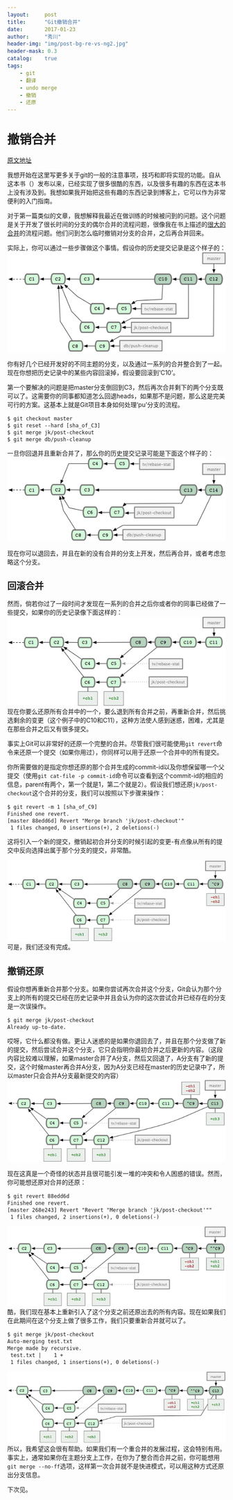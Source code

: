 ```yaml
---
layout:     post
title:      "Git撤销合并"
date:       2017-01-23
author:     "秀川"
header-img: "img/post-bg-re-vs-ng2.jpg"
header-mask: 0.3
catalog:    true
tags:
    - git
    - 翻译
    - undo merge
    - 撤销
    - 还原
---
```


# 撤销合并

[原文地址](https://git-scm.com/blog/2010/03/02/undoing-merges.html)


我想开始在这里写更多关于git的一般的注意事项，技巧和即将实现的功能。自从这本书（<Pro Git>）发布以来，已经实现了很多很酷的东西，以及很多有趣的东西在这本书上没有涉及到。我想如果我开始把这些有趣的东西记录到博客上，它可以作为非常便利的入门指南。

对于第一篇类似的文章，我想解释我最近在做训练的时候被问到的问题。这个问题是关于开发了很长时间的分支的偶尔合并的流程问题，很像我在书上描述的[很大的合并](https://progit.org/book/ch5-3.html#largemerging_workflows)的流程问题。他们问到怎么临时撤销对分支的合并，之后再合并回来。

实际上，你可以通过一些步骤做这个事情。假设你的历史提交记录是这个样子的：
![图1](/img/in-post/1701/image1.png)

你有好几个已经开发好的不同主题的分支，以及通过一系列的合并整合到了一起。现在你想把历史记录中的某些内容回滚掉，假设要回滚到‘C10’。

第一个要解决的问题是把master分支倒回到C3，然后再次合并剩下的两个分支既可以了。这需要你的同事都知道怎么回退heads，如果那不是问题，那么这是完美可行的方案。这基本上就是Git项目本身如何处理‘pu’分支的流程。

```
$ git checkout master
$ git reset --hard [sha_of_C3]
$ git merge jk/post-checkout
$ git merge db/push-cleanup

```

一旦你回退并且重新合并了，那么你的历史提交记录可能是下面这个样子的：
![图2](/img/in-post/1701/unmerge2.png)

现在你可以退回去，并且在新的没有合并的分支上开发，然后再合并，或者考虑忽略这个分支。

## 回滚合并

然而，倘若你过了一段时间才发现在一系列的合并之后你或者你的同事已经做了一些提交，如果你的历史记录像下面这样的：
![图3](/img/in-post/1701/unmerge3.png)
现在你要么还原所有合并中的一个，要么退到所有合并之前，再重新合并，然后挑选剩余的变更（这个例子中的C10和C11），这种方法使人感到迷惑，困难，尤其是在那些合并之后又有很多提交。

事实上Git可以非常好的还原一个完整的合并。尽管我们很可能使用`git revert`命令来还原一个提交（如果你用过），你同样可以用于还原一个合并中的所有提交。

你所需要做的是指定你想还原的那个合并生成的commit-id以及你想保留哪一个父提交（使用`git cat-file -p commit-id`命令可以查看到这个commit-id的相应的信息，parent有两个，第一个就是1，第二个就是2）。假设我们想还原`jk/post-checkout`这个合并的分支，我们可以按照以下步骤来操作：

```
$ git revert -m 1 [sha_of_C9]
Finished one revert.
[master 88edd6d] Revert "Merge branch 'jk/post-checkout'"
 1 files changed, 0 insertions(+), 2 deletions(-)
```
这将引入一个新的提交，撤销起初合并分支的时候引起的变更-有点像从所有的提交中反向选择出属于那个分支的提交，非常酷。

![图4](/img/in-post/1701/unmerge4.png)
可是，我们还没有完成。

## 撤销还原
假设你想再重新合并那个分支。如果你尝试再次合并这个分支，Git会认为那个分支上的所有的提交已经在历史记录中并且会认为你的这次尝试合并已经存在的分支是一次误操作。

```
$ git merge jk/post-checkout
Already up-to-date.
```

哎呀，它什么都没有做。更让人迷惑的是如果你退回去了，并且在那个分支做了新的提交，然后尝试合并这个分支，它只会指明你最初合并之后更新的内容。（这段内容比较难以理解，如果master合并了A分支，然后又回退了，A分支有了新的提交，这个时候master再合并A分支，因为A分支已经在master的历史记录中了，所以master只会合并A分支最新提交的内容）
![图5](/img/in-post/1701/unmerge5.png)

现在这真是一个奇怪的状态并且很可能引发一堆的冲突和令人困惑的错误。然而，你可能想还原对合并的还原：

```
$ git revert 88edd6d
Finished one revert.
[master 268e243] Revert "Revert "Merge branch 'jk/post-checkout'""
 1 files changed, 2 insertions(+), 0 deletions(-)
```

![图6](/img/in-post/1701/unmerge6.png)
酷，我们现在基本上重新引入了这个分支之前还原出去的所有内容。现在如果我们在此期间在这个分支上做了很多工作，我们只要重新合并就可以了。

```
$ git merge jk/post-checkout
Auto-merging test.txt
Merge made by recursive.
 test.txt |    1 +
 1 files changed, 1 insertions(+), 0 deletions(-)
```
![图7](/img/in-post/1701/unmerge7.png)
所以，我希望这会很有帮助。如果我们有一个重合并的发展过程，这会特别有用。事实上，通常如果你在主题分支上工作，在你为了整合而合并之前，你可能想用`git merge --no-ff`选项，这样第一次合并就不是快进模式，可以用这种方式还原出分支信息。

下次见。

